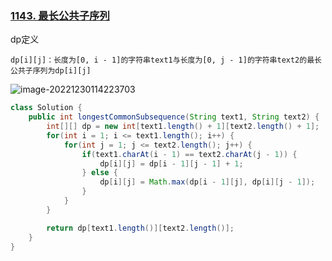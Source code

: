 ### [1143. 最长公共子序列](https://leetcode.cn/problems/longest-common-subsequence/)

dp定义

```
dp[i][j]：长度为[0, i - 1]的字符串text1与长度为[0, j - 1]的字符串text2的最长公共子序列为dp[i][j]
```

![image-20221230114223703](https://cdn.jsdelivr.net/gh/iamk123/typora@main/uPic/2022/12/30/11422316723717431672371743862wSpDZC-image-20221230114223703.png)

```java
class Solution {
    public int longestCommonSubsequence(String text1, String text2) {
        int[][] dp = new int[text1.length() + 1][text2.length() + 1];
        for(int i = 1; i <= text1.length(); i++) {
            for(int j = 1; j <= text2.length(); j++) {
                if(text1.charAt(i - 1) == text2.charAt(j - 1)) {
                    dp[i][j] = dp[i - 1][j - 1] + 1;
                } else {
                    dp[i][j] = Math.max(dp[i - 1][j], dp[i][j - 1]);
                }
            }
        }

        return dp[text1.length()][text2.length()];
    }
}
```

